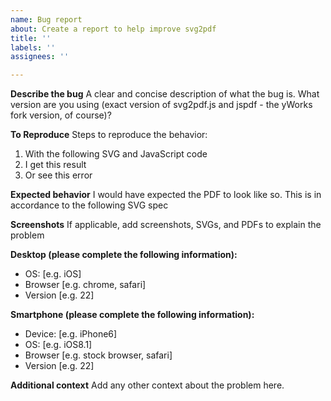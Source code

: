 ```yaml
---
name: Bug report
about: Create a report to help improve svg2pdf
title: ''
labels: ''
assignees: ''

---
```


**Describe the bug**
A clear and concise description of what the bug is. 
What version are you using (exact version of svg2pdf.js and jspdf - the yWorks fork version, of course)?

**To Reproduce**
Steps to reproduce the behavior:
1. With the following SVG and JavaScript code
2. I get this result
3. Or see this error

**Expected behavior**
I would have expected the PDF to look like so. 
This is in accordance to the following SVG spec

**Screenshots**
If applicable, add screenshots, SVGs, and PDFs to explain the problem

**Desktop (please complete the following information):**
 - OS: [e.g. iOS]
 - Browser [e.g. chrome, safari]
 - Version [e.g. 22]

**Smartphone (please complete the following information):**
 - Device: [e.g. iPhone6]
 - OS: [e.g. iOS8.1]
 - Browser [e.g. stock browser, safari]
 - Version [e.g. 22]

**Additional context**
Add any other context about the problem here.
